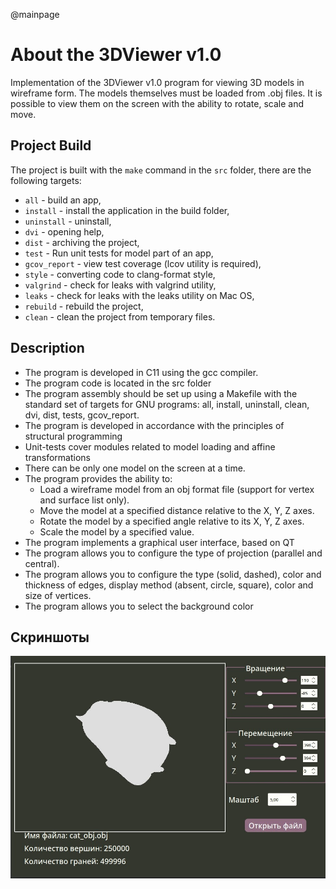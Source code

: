 @mainpage 
# About the 3DViewer v1.0

Implementation of the 3DViewer v1.0 program for viewing 3D models in wireframe form. The models themselves must be loaded from .obj files. It is possible to view them on the screen with the ability to rotate, scale and move.

## Project Build

The project is built with the `make` command in the `src` folder, there are the following targets:  
- `all` - build an app,  
- `install` - install the application in the build folder,  
- `uninstall` - uninstall,  
- `dvi` - opening help,  
- `dist` - archiving the project,  
- `test` - Run unit tests for model part of an app,  
- `gcov_report` - view test coverage (lcov utility is required),  
- `style` - converting code to clang-format style,  
- `valgrind` - check for leaks with valgrind utility,  
- `leaks` - check for leaks with the leaks utility on Mac OS,  
- `rebuild` - rebuild the project,  
- `clean` - clean the project from temporary files.

## Description

- The program is developed in C11 using the gcc compiler.
- The program code is located in the src folder 
- The program assembly should be set up using a Makefile with the standard set of targets for GNU programs: all, install, uninstall, clean, dvi, dist, tests, gcov_report.
- The program is developed in accordance with the principles of structural programming
- Unit-tests cover modules related to model loading and affine transformations
- There can be only one model on the screen at a time.
- The program provides the ability to:
    - Load a wireframe model from an obj format file (support for vertex and surface list only).
    - Move the model at a specified distance relative to the X, Y, Z axes.
    - Rotate the model by a specified angle relative to its X, Y, Z axes.
    - Scale the model by a specified value.
- The program implements a graphical user interface, based on QT
- The program allows you to configure the type of projection (parallel and central).
- The program allows you to configure the type (solid, dashed), color and thickness of edges, display method (absent, circle, square), color and size of vertices.
- The program allows you to select the background color

 ## Скриншоты

 ![app](screenshots/app.png)  

